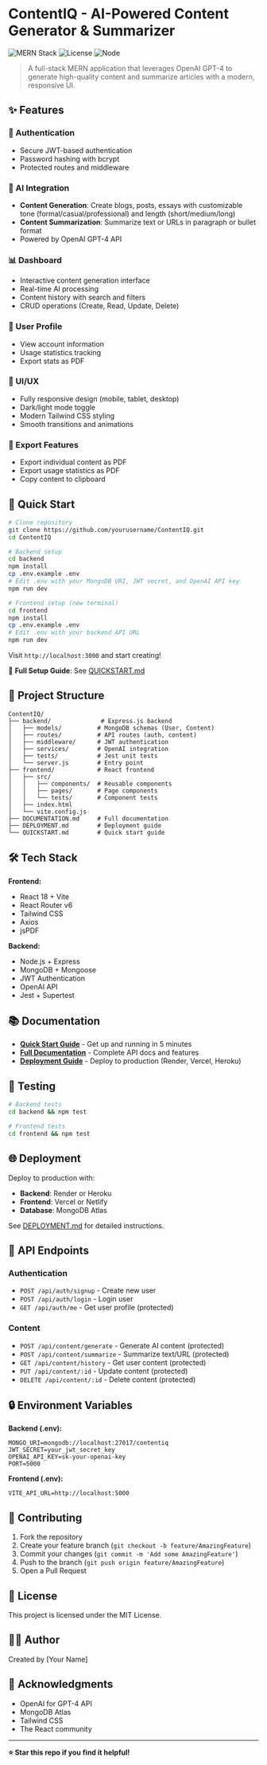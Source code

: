 # ContentIQ - AI-Powered Content Generator & Summarizer

![MERN Stack](https://img.shields.io/badge/MERN-Stack-green)
![License](https://img.shields.io/badge/license-MIT-blue)
![Node](https://img.shields.io/badge/node-%3E%3D16.0.0-brightgreen)

> A full-stack MERN application that leverages OpenAI GPT-4 to generate high-quality content and summarize articles with a modern, responsive UI.

## ✨ Features

### 🔐 Authentication

- Secure JWT-based authentication
- Password hashing with bcrypt
- Protected routes and middleware

### 🤖 AI Integration

- **Content Generation**: Create blogs, posts, essays with customizable tone (formal/casual/professional) and length (short/medium/long)
- **Content Summarization**: Summarize text or URLs in paragraph or bullet format
- Powered by OpenAI GPT-4 API

### 📊 Dashboard

- Interactive content generation interface
- Real-time AI processing
- Content history with search and filters
- CRUD operations (Create, Read, Update, Delete)

### 👤 User Profile

- View account information
- Usage statistics tracking
- Export stats as PDF

### 🎨 UI/UX

- Fully responsive design (mobile, tablet, desktop)
- Dark/light mode toggle
- Modern Tailwind CSS styling
- Smooth transitions and animations

### 📄 Export Features

- Export individual content as PDF
- Export usage statistics as PDF
- Copy content to clipboard

## 🚀 Quick Start

```bash
# Clone repository
git clone https://github.com/yourusername/ContentIQ.git
cd ContentIQ

# Backend setup
cd backend
npm install
cp .env.example .env
# Edit .env with your MongoDB URI, JWT secret, and OpenAI API key
npm run dev

# Frontend setup (new terminal)
cd frontend
npm install
cp .env.example .env
# Edit .env with your backend API URL
npm run dev
```

Visit `http://localhost:3000` and start creating!

📖 **Full Setup Guide**: See [QUICKSTART.md](./QUICKSTART.md)

## 📁 Project Structure

```
ContentIQ/
├── backend/              # Express.js backend
│   ├── models/          # MongoDB schemas (User, Content)
│   ├── routes/          # API routes (auth, content)
│   ├── middleware/      # JWT authentication
│   ├── services/        # OpenAI integration
│   ├── tests/           # Jest unit tests
│   └── server.js        # Entry point
├── frontend/            # React frontend
│   ├── src/
│   │   ├── components/  # Reusable components
│   │   ├── pages/       # Page components
│   │   └── tests/       # Component tests
│   ├── index.html
│   └── vite.config.js
├── DOCUMENTATION.md     # Full documentation
├── DEPLOYMENT.md        # Deployment guide
└── QUICKSTART.md        # Quick start guide
```

## 🛠️ Tech Stack

**Frontend:**

- React 18 + Vite
- React Router v6
- Tailwind CSS
- Axios
- jsPDF

**Backend:**

- Node.js + Express
- MongoDB + Mongoose
- JWT Authentication
- OpenAI API
- Jest + Supertest

## 📚 Documentation

- **[Quick Start Guide](./QUICKSTART.md)** - Get up and running in 5 minutes
- **[Full Documentation](./DOCUMENTATION.md)** - Complete API docs and features
- **[Deployment Guide](./DEPLOYMENT.md)** - Deploy to production (Render, Vercel, Heroku)

## 🧪 Testing

```bash
# Backend tests
cd backend && npm test

# Frontend tests
cd frontend && npm test
```

## 🌐 Deployment

Deploy to production with:

- **Backend**: Render or Heroku
- **Frontend**: Vercel or Netlify
- **Database**: MongoDB Atlas

See [DEPLOYMENT.md](./DEPLOYMENT.md) for detailed instructions.

## 📝 API Endpoints

### Authentication

- `POST /api/auth/signup` - Create new user
- `POST /api/auth/login` - Login user
- `GET /api/auth/me` - Get user profile (protected)

### Content

- `POST /api/content/generate` - Generate AI content (protected)
- `POST /api/content/summarize` - Summarize text/URL (protected)
- `GET /api/content/history` - Get user content (protected)
- `PUT /api/content/:id` - Update content (protected)
- `DELETE /api/content/:id` - Delete content (protected)

## 🔒 Environment Variables

**Backend (.env):**

```env
MONGO_URI=mongodb://localhost:27017/contentiq
JWT_SECRET=your_jwt_secret_key
OPENAI_API_KEY=sk-your-openai-key
PORT=5000
```

**Frontend (.env):**

```env
VITE_API_URL=http://localhost:5000
```

## 🤝 Contributing

1. Fork the repository
2. Create your feature branch (`git checkout -b feature/AmazingFeature`)
3. Commit your changes (`git commit -m 'Add some AmazingFeature'`)
4. Push to the branch (`git push origin feature/AmazingFeature`)
5. Open a Pull Request

## 📄 License

This project is licensed under the MIT License.

## 👨‍💻 Author

Created by [Your Name]

## 🙏 Acknowledgments

- OpenAI for GPT-4 API
- MongoDB Atlas
- Tailwind CSS
- The React community

---

**⭐ Star this repo if you find it helpful!**
